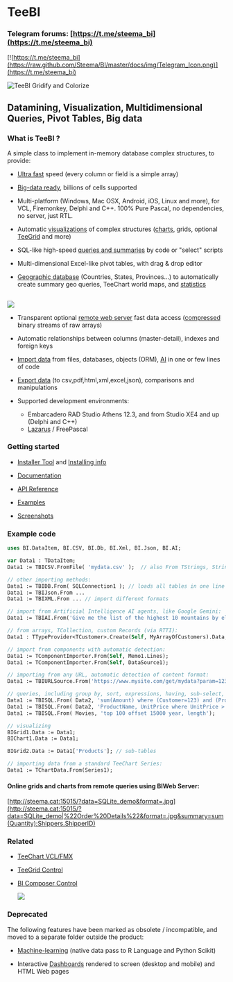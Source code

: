 # TeeBI
### Telegram forums: [https://t.me/steema_bi](https://t.me/steema_bi)
[![https://t.me/steema_bi](https://raw.github.com/Steema/BI/master/docs/img/Telegram_Icon.png)](https://t.me/steema_bi)


![TeeBI Gridify and Colorize](https://raw.github.com/Steema/BI/master/docs/img/TeeBI_Gridify_colored.png)

## Datamining, Visualization, Multidimensional Queries, Pivot Tables, Big data
 
### What is TeeBI ?

A simple class to implement in-memory database complex structures, to provide:

- [Ultra fast](https://github.com/Steema/BI/tree/master/demos/delphi/vcl/Speed) speed (every column or field is a simple array)

- [Big-data ready](https://github.com/Steema/TeeBI/tree/master/demos/experiments/bigdata/OneBillion), billions of cells supported

- Multi-platform (Windows, Mac OSX, Android, iOS, Linux and more), for VCL, Firemonkey, Delphi and C++. 100% Pure Pascal, no dependencies, no server, just RTL.

- Automatic [visualizations](https://github.com/Steema/BI/wiki/visualization) of complex structures ([charts](https://github.com/Steema/BI/wiki/bichart), grids, optional [TeeGrid](https://github.com/Steema/TeeGrid-VCL-FMX-Samples) and more)

- SQL-like high-speed [queries and summaries](https://github.com/Steema/BI/wiki/queries) by code or "select" scripts

- Multi-dimensional Excel-like pivot tables, with drag & drop editor
  
- [Geographic database](https://github.com/Steema/TeeBI/tree/master/demos/delphi/Geographic/USA_Counties) (Countries, States, Provinces...) to automatically create summary geo queries, TeeChart world maps, and [statistics](https://github.com/Steema/BI/wiki/statistics)

##
  ![](https://raw.github.com/Steema/BI/master/docs/img/vcl_demo_geo_chart_usa_counties.png)


- Transparent optional [remote web server](https://rawgit.com/Steema/BI/master/demos/online/remote_web/index.htm) fast data access ([compressed](https://github.com/Steema/TeeBI/tree/master/demos/3rd_party/d7zip) binary streams of raw arrays)

- Automatic relationships between columns (master-detail), indexes and foreign keys

- [Import data](https://github.com/Steema/TeeBI/tree/master/demos/delphi/vcl/Import) from files, databases, objects (ORM), [AI](https://github.com/Steema/TeeBI/tree/master/demos/3rd_party/AI) in one or few lines of code

- [Export data](https://github.com/Steema/BI/wiki/exporting) (to csv,pdf,html,xml,excel,json), comparisons and manipulations

- Supported development environments: 

  *  Embarcadero RAD Studio Athens 12.3, and from Studio XE4 and up (Delphi and C++)
  *  [Lazarus](https://www.lazarus-ide.org/) / FreePascal
  
### Getting started

- [Installer Tool](https://github.com/Steema/BI/tree/master/install) and [Installing info](https://steema.com/docs/teebi/tutorials/Installing-TeeBI)

- [Documentation](https://github.com/Steema/TeeBI/wiki)

- [API Reference](https://steema.com/docs/TeeBIVCLReference.htm)

- [Examples](https://github.com/Steema/BI/tree/master/demos)

- [Screenshots](https://github.com/Steema/TeeBI/blob/master/docs/img/readme.md)

### Example code

```pascal
uses BI.DataItem, BI.CSV, BI.Db, BI.Xml, BI.Json, BI.AI;

var Data1 : TDataItem;
Data1 := TBICSV.FromFile( 'mydata.csv' );  // also From TStrings, String etc

// other importing methods:
Data1 := TBIDB.From( SQLConnection1 ); // loads all tables in one line of code
Data1 := TBIJson.From ...
Data1 := TBIXML.From ... // import different formats

// import from Artificial Intelligence AI agents, like Google Gemini:
Data1 := TBIAI.From('Give me the list of the highest 10 mountains﻿ by elevation in csv format, just the list');

// from arrays, TCollection, custom Records (via RTTI):
Data1 : TTypeProvider<TCustomer>.Create(Self, MyArrayOfCustomers).Data; 

// import from components with automatic detection:
Data1 := TComponentImporter.From(Self, Memo1.Lines);
Data1 := TComponentImporter.From(Self, DataSource1);

// importing from any URL, automatic detection of content format:
Data1 := TBIURLSource.From('https://www.mysite.com/get/mydata?param=123');

// queries, including group by, sort, expressions, having, sub-select, distinct, date operators etc
Data1 := TBISQL.From( Data2, 'sum(Amount) where (Customer=123) and (Product<456) group by Country, Year');
Data1 := TBISQL.From( Data2, 'ProductName, UnitPrice where UnitPrice > select Average(UnitPrice)');
Data1 := TBISQL.From( Movies, 'top 100 offset 15000 year, length');

// visualizing
BIGrid1.Data := Data1;
BIChart1.Data := Data1;

BIGrid2.Data := Data1['Products']; // sub-tables

// importing data from a standard TeeChart Series:
Data1 := TChartData.From(Series1);

```
#### Online grids and charts from remote queries using BIWeb Server:
[http://steema.cat:15015/?data=SQLite_demo&format=.jpg](http://steema.cat:15015/?data=SQLite_demo|%22Order%20Details%22&format=.jpg&summary=sum(Quantity);Shippers.ShipperID)


### Related

- [TeeChart VCL/FMX](https://www.steema.com/product/vcl)
- [TeeGrid Control](https://www.steema.com/product/gridvcl)
- [BI Composer Control](https://github.com/Steema/TeeBI/tree/master/demos/delphi/Visualization/Composer)

  ![](https://github.com/Steema/TeeBI/blob/6e319af71c7fc245b4b9779b433e93c8ae11092c/demos/delphi/Visualization/Composer/TeeBI_Composer_Example_Screenshot.png)


### Deprecated

The following features have been marked as obsolete / incompatible, and moved to a separate folder outside the product:

- [Machine-learning](https://github.com/Steema/BI/wiki/machine-learning) (native data pass to R Language and Python Scikit)

- Interactive [Dashboards](https://raw.github.com/Steema/BI/master/docs/img/TeeBI_Dashboard_VCL.png) rendered to screen (desktop and mobile) and HTML Web pages

